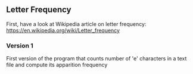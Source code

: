 Letter Frequency
----------------

First, have a look at Wikipedia article on letter frequency: https://en.wikipedia.org/wiki/Letter_frequency

### Version 1
First version of the program that counts number of 'e' characters in a text file
and compute its apparition frequency

